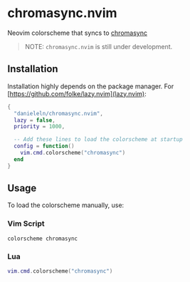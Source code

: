 # chromasync.nvim
Neovim colorscheme that syncs to
[chromasync](https://github.com/danieleln/chromasync)

> NOTE: `chromasync.nvim` is still under development.

## Installation
Installation highly depends on the package manager.
For [https://github.com/folke/lazy.nvim](lazy.nvim):
```lua
{
  "danieleln/chromasync.nvim",
  lazy = false,
  priority = 1000,

  -- Add these lines to load the colorscheme at startup
  config = function()
    vim.cmd.colorscheme("chromasync")
  end
}
```

## Usage
To load the colorscheme manually, use:

### Vim Script
```vim
colorscheme chromasync
```

### Lua
```lua
vim.cmd.colorscheme("chromasync")
```
